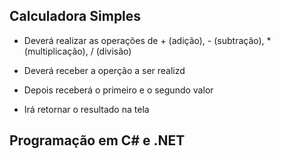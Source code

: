 ## Calculadora Simples


- Deverá realizar as operações de + (adição), - (subtração), * (multiplicação), / (divisão)

- Deverá receber a operção a ser realizd

- Depois receberá o primeiro e o segundo valor 

- Irá retornar o resultado na tela


## Programação em C# e .NET
